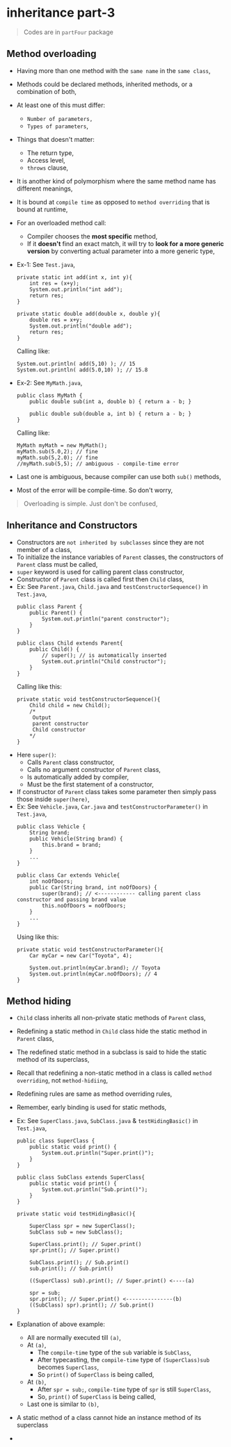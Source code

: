 
# inheritance part-3
> Codes are in `partFour` package

## Method overloading
- Having more than one method with the `same name` in the `same class`,
- Methods could be declared methods, inherited methods, or a combination of both,
- At least one of this must differ: 
  - `Number of parameters,` 
  - `Types of parameters`,
- Things that doesn't matter:
  - The return type, 
  - Access level,
  - `throws` clause,
- It is another kind of polymorphism where the same method name has different meanings,
- It is bound at `compile time` as opposed to `method overriding` that is bound at runtime,
- For an overloaded method call:
  - Compiler chooses the **most specific** method,
  - If it **doesn't** find an exact match, it will try to **look for a more generic version** by converting actual parameter into a more generic type,

- Ex-1: See `Test.java`,
    ```
    private static int add(int x, int y){
        int res = (x+y);
        System.out.println("int add");
        return res;
    }
    
    private static double add(double x, double y){
        double res = x+y;
        System.out.println("double add");
        return res;
    }
    ```
    Calling like:
    ```
    System.out.println( add(5,10) ); // 15
    System.out.println( add(5.0,10) ); // 15.8
    ```

- Ex-2: See `MyMath.java`,
    ```
    public class MyMath {
        public double sub(int a, double b) { return a - b; }
  
        public double sub(double a, int b) { return a - b; }
    }
    ```
    Calling like:
    ```
    MyMath myMath = new MyMath();
    myMath.sub(5.0,2); // fine
    myMath.sub(5,2.0); // fine
    //myMath.sub(5,5); // ambiguous - compile-time error
    ```
- Last one is ambiguous, because compiler can use both `sub()` methods,
- Most of the error will be compile-time. So don't worry,

> Overloading is simple. Just don't be confused,

## Inheritance and Constructors
- Constructors are `not inherited by subclasses` since they are not member of a class,
- To initialize the instance variables of `Parent` classes, the constructors of `Parent` class must be called,
- `super` keyword is used for calling parent class constructor,
- Constructor of `Parent` class is called first then `Child` class,
- Ex: See `Parent.java`, `Child.java` and `testConstructorSequence()` in `Test.java`,
  ```
  public class Parent {
      public Parent() {
          System.out.println("parent constructor");
      }
  }
  ```
  ```
  public class Child extends Parent{
      public Child() {
          // super(); // is automatically inserted
          System.out.println("Child constructor");
      }
  }
  ```
  Calling like this:
  ```
  private static void testConstructorSequence(){
      Child child = new Child();
      /*
       Output
       parent constructor
       Child constructor
      */
  }
  ```
- Here `super()`:
  - Calls `Parent` class constructor,
  - Calls no argument constructor of `Parent` class,
  - Is automatically added by compiler,
  - Must be the first statement of a constructor,
- If constructor of `Parent` class takes some parameter then simply pass those inside `super(here)`,
- Ex: See `Vehicle.java`, `Car.java` and `testConstructorParameter()` in `Test.java`,
  ```
  public class Vehicle {
      String brand;
      public Vehicle(String brand) {
          this.brand = brand;
      }
      ...
  }
  ```
  ```
  public class Car extends Vehicle{
      int noOfDoors;
      public Car(String brand, int noOfDoors) {
          super(brand); // <------------ calling parent class constructor and passing brand value
          this.noOfDoors = noOfDoors;
      }
      ...
  }
  ```
  Using like this:
  ```
  private static void testConstructorParameter(){
      Car myCar = new Car("Toyota", 4);
  
      System.out.println(myCar.brand); // Toyota
      System.out.println(myCar.noOfDoors); // 4
  }
  ```


## Method hiding
- `Child` class inherits all non-private static methods of `Parent` class,
- Redefining a static method in `Child` class hide the static method in `Parent` class,
- The redefined static method in a subclass is said to hide the static method of its superclass,
- Recall that redefining a non-static method in a class is called `method overriding`, not `method-hidiing`,
- Redefining rules are same as method overriding rules,
- Remember, early binding is used for static methods,
- Ex: See `SuperClass.java`, `SubClass.java` & `testHidingBasic()` in `Test.java`,
  ```
  public class SuperClass {
      public static void print() {
          System.out.println("Super.print()");
      }
  }
  ```
  ```
  public class SubClass extends SuperClass{
      public static void print() {
          System.out.println("Sub.print()");
      }
  }
  ```
  ```
  private static void testHidingBasic(){
  
      SuperClass spr = new SuperClass();
      SubClass sub = new SubClass();
  
      SuperClass.print(); // Super.print()
      spr.print(); // Super.print()
    
      SubClass.print(); // Sub.print()
      sub.print(); // Sub.print()

      ((SuperClass) sub).print(); // Super.print() <----(a)
  
      spr = sub;
      spr.print(); // Super.print() <---------------(b)
      ((SubClass) spr).print(); // Sub.print()  
  }
  ```
- Explanation of above example:
  - All are normally executed till `(a)`,
  - At `(a)`, 
    - The `compile-time` type of the `sub` variable is `SubClass`,
    - After typecasting, the `compile-time` type of `(SuperClass)sub` becomes `SuperClass`,
    - So `print()` of `SuperClass` is being called,
  - At `(b)`,
    - After `spr = sub;`, `compile-time` type of `spr` is still `SuperClass`,
    - So, `print()` of `SuperClass` is being called,
  - Last one is similar to `(b)`,
  
- A static method of a class cannot hide an instance method of its superclass
- 













